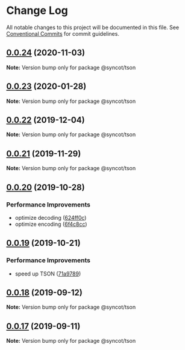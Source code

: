 # Change Log

All notable changes to this project will be documented in this file.
See [Conventional Commits](https://conventionalcommits.org) for commit guidelines.

## [0.0.24](https://github.com/SyncOT/SyncOT/compare/@syncot/tson@0.0.23...@syncot/tson@0.0.24) (2020-11-03)

**Note:** Version bump only for package @syncot/tson





## [0.0.23](https://github.com/SyncOT/SyncOT/compare/@syncot/tson@0.0.22...@syncot/tson@0.0.23) (2020-01-28)

**Note:** Version bump only for package @syncot/tson





## [0.0.22](https://github.com/SyncOT/SyncOT/compare/@syncot/tson@0.0.21...@syncot/tson@0.0.22) (2019-12-04)

**Note:** Version bump only for package @syncot/tson





## [0.0.21](https://github.com/SyncOT/SyncOT/compare/@syncot/tson@0.0.20...@syncot/tson@0.0.21) (2019-11-29)

**Note:** Version bump only for package @syncot/tson





## [0.0.20](https://github.com/SyncOT/SyncOT/compare/@syncot/tson@0.0.19...@syncot/tson@0.0.20) (2019-10-28)


### Performance Improvements

* optimize decoding ([624ff0c](https://github.com/SyncOT/SyncOT/commit/624ff0c0bec424940ab0db3b5a06ebdcdc485a34))
* optimize encoding ([6f4c8cc](https://github.com/SyncOT/SyncOT/commit/6f4c8cc4a8f6e94b64b3c5ea9047bd813d68d927))





## [0.0.19](https://github.com/SyncOT/SyncOT/compare/@syncot/tson@0.0.18...@syncot/tson@0.0.19) (2019-10-21)


### Performance Improvements

* speed up TSON ([71a9789](https://github.com/SyncOT/SyncOT/commit/71a978925decf44b35a48ec2eca2287ece458960))





## [0.0.18](https://github.com/SyncOT/SyncOT/compare/@syncot/tson@0.0.17...@syncot/tson@0.0.18) (2019-09-12)

**Note:** Version bump only for package @syncot/tson





## [0.0.17](https://github.com/SyncOT/SyncOT/compare/@syncot/tson@0.0.16...@syncot/tson@0.0.17) (2019-09-11)

**Note:** Version bump only for package @syncot/tson
